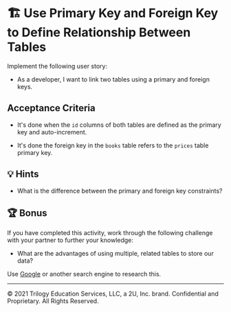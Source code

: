 # 🏗️ Use Primary Key and Foreign Key to Define Relationship Between Tables

Implement the following user story:

* As a developer, I want to link two tables using a primary and foreign keys.

## Acceptance Criteria

* It's done when the `id` columns of both tables are defined as the primary key and auto-increment.

* It's done the foreign key in the `books` table refers to the `prices` table primary key.

## 💡 Hints

* What is the difference between the primary and foreign key constraints?

## 🏆 Bonus

If you have completed this activity, work through the following challenge with your partner to further your knowledge:

* What are the advantages of using multiple, related tables to store our data? 

Use [Google](https://www.google.com) or another search engine to research this.

---
© 2021 Trilogy Education Services, LLC, a 2U, Inc. brand. Confidential and Proprietary. All Rights Reserved.
